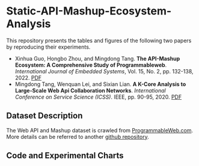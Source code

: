 # Static-API-Mashup-Ecosystem-Analysis
This repository presents the tables and figures of the following two papers by reproducing their experiments.
- Xinhua Guo, Hongbo Zhou, and Mingdong Tang. **The API-Mashup Ecosystem: A Comprehensive Study of Programmableweb**. *International Journal of Embedded Systems*, Vol. 15, No. 2, pp. 132-138, 2022. [PDF](https://pan.baidu.com/s/1hLxHSbqxXINt5dFeMK5CNw?pwd=kang)
- Mingdong Tang, Wenquan Lei, and Sixian Lian. **A K-Core Analysis to Large-Scale Web Api Collaboration Networks**. *International Conference on Service Science (ICSS)*. IEEE, pp. 90-95, 2020. [PDF](https://pan.baidu.com/s/19l4qz0u1nOfoPpDcW96i5g?pwd=kang)
## Dataset Description
The Web API and Mashup dataset is crawled from [ProgrammableWeb.com](https://www.programmableweb.com/). More details can be referred to another [github repository](https://github.com/IntelligentServiceLab/Web-Service-Crawler). 
## Code and Experimental Charts
